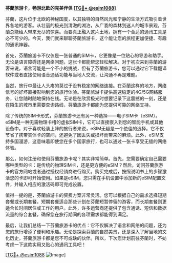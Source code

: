 **芬蘭旅游卡，畅游北欧的完美伴侣 [[TG💪+ @esim1088](https://t.me/s/esim1088)]**

芬蘭，这片位于北欧的神秘国度，以其独特的自然风光和宁静的生活方式吸引着世界各地的游客。从壮丽的极光到清澈的湖泊，从广袤的森林到迷人的城市景观，芬蘭总能给人带来无尽的惊喜。而要真正融入这片土地，拥有一个合适的通讯工具是必不可少的。今天，我们就来聊聊芬蘭旅游卡，这个能让您的旅程更加便捷、有趣的通讯神器。

首先，芬蘭旅游卡不仅仅是一张普通的SIM卡，它更像是一位贴心的导游和助手。无论是语言障碍还是网络问题，这张卡都能帮您轻松解决。对于初次来到芬蘭的游客来说，语言可能是一个不小的挑战，但有了芬蘭旅游卡，您可以通过它下载翻译软件或者直接使用语音通话功能与当地人交流，让沟通不再是难题。

当然，旅行中最让人头疼的莫过于没有稳定的网络连接。在芬蘭这样的地方，网络信号的好坏直接影响到您的旅行体验。芬蘭旅游卡提供高速稳定的4G/5G网络服务，让您随时随地保持在线。无论是在欣赏极光时想要记录下这震撼的一刻，还是在陌生的城市里需要查询路线，芬蘭旅游卡都能为您提供可靠的网络支持。

除了传统的SIM卡形式，芬蘭旅游卡还有另一种选择——电子SIM卡（eSIM）。eSIM是一种无需物理卡槽的虚拟SIM卡，它可以直接嵌入到您的智能手机或其他设备中。对于喜欢轻装上阵的旅行者来说，eSIM无疑是一个绝佳的选择。它不仅节省了携带实体卡的空间，还避免了因丢失或损坏而带来的麻烦。此外，eSIM支持多国漫游，这意味着即使您在多个国家旅行，也可以通过一张卡享受无缝的网络体验。

那么，如何注册和使用芬蘭旅游卡呢？其实非常简单。首先，您需要确定自己需要哪种类型的卡：是传统的物理SIM卡，还是更方便的eSIM？然后，访问芬蘭旅游卡的官方网站或者通过授权经销商进行购买。购买完成后，按照说明书上的步骤激活您的卡即可开始使用。如果是eSIM，您只需在手机设置中添加新的eSIM配置文件，并输入相应的激活码即可完成设置。

值得一提的是，芬蘭旅游卡的资费方案非常灵活。您可以根据自己的需求选择短期套餐或长期套餐。短期套餐适合那些计划在芬蘭短暂停留的游客，而长期套餐则更适合长时间居住或工作的用户。此外，许多运营商还提供了包含通话、短信和数据流量的综合套餐，确保您在旅行期间的各项需求都能得到满足。

最后，让我们总结一下芬蘭旅游卡的优点：它不仅解决了语言和网络的问题，还为您的旅行增添了便利和乐趣。无论是探索芬蘭的自然美景，还是深入了解当地的文化历史，芬蘭旅游卡都是您不可或缺的伙伴。所以，下次您计划前往芬蘭时，不妨考虑一下这款实用又贴心的通讯工具吧！

[[TG💪+ @esim1088](https://t.me/s/esim1088) ![Image](https://i.postimg.cc/4NQfJmqS/Snipaste-2025-05-13-00-14-12.png)]